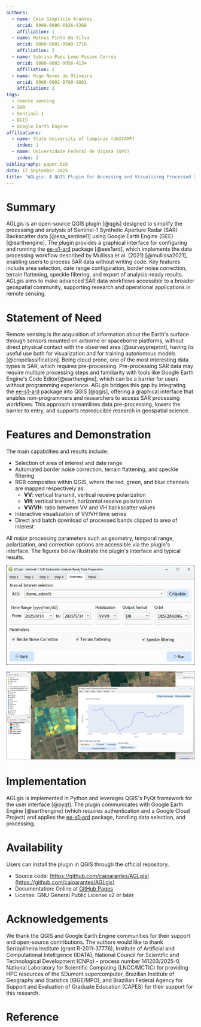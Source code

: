 ```yaml
---
authors:
  - name: Caio Simplicio Arantes
    orcid: 0009-0006-6926-9368
    affiliation: 1
  - name: Mateus Pinto da Silva
    orcid: 0000-0001-8940-2716
    affiliation: 2
  - name: Sabrina Paes Leme Passos Correa
    orcid: 0000-0002-9956-4134
    affiliation: 2
  - name: Hugo Neves de Oliveira
    orcid: 0000-0001-8760-9801
    affiliation: 2
tags:
  - remote sensing
  - SAR
  - Sentinel-1
  - QGIS
  - Google Earth Engine
affiliations:
  - name: State University of Campinas (UNICAMP)
    index: 1
  - name: Universidade Federal de Viçosa (UFV)
    index: 2
bibliography: paper.bib
date: 17 September 2025
title: "AGLgis: A QGIS Plugin for Accessing and Visualizing Processed Sentinel-1 SAR Data"
---
```


# Summary

AGLgis is an open-source QGIS plugin [@qgis] designed to simplify the processing and analysis of Sentinel-1 Synthetic Aperture Radar (SAR) Backscatter data [@esa_sentinel1] using Google Earth Engine (GEE) [@earthengine]. The plugin provides a graphical interface for configuring and running the [ee-s1-ard](https://pypi.org/project/ee-s1-ard/) package [@ees1ard], which implements the data processing workflow described by Mullissa et al. (2021) [@mullissa2021], enabling users to process SAR data without writing code. Key features include area selection, date range configuration, border noise correction, terrain flattening, speckle filtering, and export of analysis-ready results. AGLgis aims to make advanced SAR data workflows accessible to a broader geospatial community, supporting research and operational applications in remote sensing.

# Statement of Need

Remote sensing is the acquisition of information about the Earth's surface through sensors mounted on airborne or spaceborne platforms, without direct physical contact with the observed area [@surveypreprint], having its useful use both for visualization and for training autonomous models [@cropclassification]. Being cloud prone, one of the most interesting data types is SAR, which requires pre-processing. Pre-processing SAR data may require multiple processing steps and familiarity with tools like Google Earth Engine's Code Editor[@earthengine], which can be a barrier for users without programming experience. AGLgis bridges this gap by integrating the [ee-s1-ard](https://pypi.org/project/ee-s1-ard/) package into QGIS [@qgis], offering a graphical interface that enables non-programmers and researchers to access SAR processing workflows. This approach streamlines data pre-processing, lowers the barrier to entry, and supports reproducible research in geospatial science.

# Features and Demonstration

The main capabilities and results include:

- Selection of area of interest and date range
- Automated border noise correction, terrain flattening, and speckle filtering
- RGB composites within QGIS, where the red, green, and blue channels are mapped respectively as:
  - **VV**: vertical transmit, vertical receive polarization
  - **VH**: vertical transmit, horizontal receive polarization
  - **VV/VH**: ratio between VV and VH backscatter values
- Interactive visualization of VV/VH time series
- Direct and batch download of processed bands clipped to area of interest

All major processing parameters such as geometry, temporal range, polarization, and correction options are accessible via the plugin's interface. The figures below illustrate the plugin's interface and typical results.

![Oveview tab for setting selection](medias/view.png)

![Demonstration of AGLgis results: time series visualization and RGB view](medias/demo.png)

# Implementation

AGLgis is implemented in Python and leverages QGIS's PyQt framework for the user interface [@pyqt]. The plugin communicates with Google Earth Engine [@earthengine] (which requires authentication and a Google Cloud Project) and applies the [ee-s1-ard](https://pypi.org/project/ee-s1-ard/) package, handling data selection, and processing. 

# Availability

Users can install the plugin in QGIS through the official repository.
- Source code: [https://github.com/caioarantes/AGLgis](https://github.com/caioarantes/AGLgis)
- Documentation: Online at [GitHub Pages](https://caioarantes.github.io/AGLgis/)
- License: GNU General Public License v2 or later

# Acknowledgements

We thank the QGIS and Google Earth Engine communities for their support and open-source contributions. The authors would like to thank Serrapilheira Institute (grant R-2011-37776), Institute of Artificial and Computational Intelligence (IDATA), National Council for Scientific and Technological Development (CNPq) - process number 141203/2025-0, National Laboratory for Scientific Computing (LNCC/MCTIC) for providing HPC resources of the SDumont supercomputer, Brazilian Institute of Geography and Statistics (IBGE/MPO), and Brazilian Federal Agency for Support and Evaluation of Graduate Education (CAPES) for their support for this research.

# Reference
